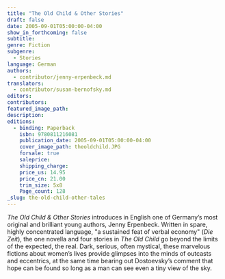 ```yaml
---
title: "The Old Child & Other Stories"
draft: false
date: 2005-09-01T05:00:00-04:00
show_in_forthcoming: false
subtitle:
genre: Fiction
subgenre:
  - Stories
language: German
authors:
  - contributor/jenny-erpenbeck.md
translators:
  - contributor/susan-bernofsky.md
editors:
contributors:
featured_image_path:
description:
editions:
  - binding: Paperback
    isbn: 9780811216081
    publication_date: 2005-09-01T05:00:00-04:00
    cover_image_path: theoldchild.JPG
    forsale: true
    saleprice:
    shipping_charge:
    price_us: 14.95
    price_cn: 21.00
    trim_size: 5x8
    Page_count: 128
_slug: the-old-child-other-tales
---
```


_The Old Child & Other Stories_ introduces in English one of Germany’s most original and brilliant young authors, Jenny Erpenbeck. Written in spare, highly concentrated language, "a sustained feat of verbal economy" (_Die Zeit_), the one novella and four stories in _The Old Child_ go beyond the limits of the expected, the real. Dark, serious, often mystical, these marvelous fictions about women’s lives provide glimpses into the minds of outcasts and eccentrics, at the same time bearing out Dostoevsky’s comment that hope can be found so long as a man can see even a tiny view of the sky.

